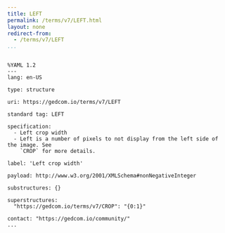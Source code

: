 ```yaml
---
title: LEFT
permalink: /terms/v7/LEFT.html
layout: none
redirect-from:
  - /terms/v7/LEFT
...
```


```

%YAML 1.2
---
lang: en-US

type: structure

uri: https://gedcom.io/terms/v7/LEFT

standard tag: LEFT

specification:
  - Left crop width
  - Left is a number of pixels to not display from the left side of the image. See
    `CROP` for more details.

label: 'Left crop width'

payload: http://www.w3.org/2001/XMLSchema#nonNegativeInteger

substructures: {}

superstructures:
  "https://gedcom.io/terms/v7/CROP": "{0:1}"

contact: "https://gedcom.io/community/"
...

```
